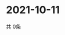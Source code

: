 # 2021-10-11
  共 0条

  <!-- BEGIN -->
  <!-- 最后更新时间Mon Oct 11 2021 00:16:52 GMT+0000 (Coordinated Universal Time) -->
  
  <!-- END -->
  
  